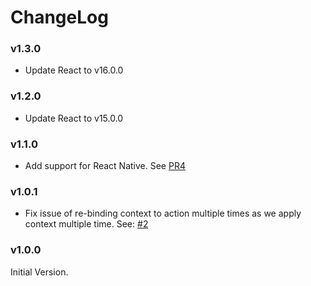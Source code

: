 # ChangeLog

### v1.3.0

* Update React to v16.0.0

### v1.2.0

* Update React to v15.0.0

### v1.1.0

* Add support for React Native. See [PR4](https://github.com/kadirahq/react-simple-di/pull/4)

### v1.0.1
* Fix issue of re-binding context to action multiple times as we apply context multiple time.
See: [#2](https://github.com/kadirahq/react-simple-di/issues/2)

### v1.0.0

Initial Version.
